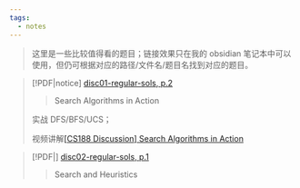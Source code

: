 ```yaml
---
tags:
  - notes
---
```



> 这里是一些比较值得看的题目；链接效果只在我的 obsidian 笔记本中可以使用，但仍可根据对应的路径/文件名/题目名找到对应的题目。

> [!PDF|notice] [disc01-regular-sols, p.2](CS188%20Introduction%20to%20Artificial%20Intelligence/materials/disc&hw/disc01-regular-sols.pdf#page=2&selection=2,0,2,27&color=notice)
> > Search Algorithms in Action
>
> 实战 DFS/BFS/UCS；
> 
> 视频讲解[[CS188 Discussion] Search Algorithms in Action](https://www.youtube.com/watch?v=FLlAqud-_zw&list=PLp8QV47qJEg5QEzQreJyK2ZhE2WRICNt1&index=2&t=6s)

> [!PDF|] [disc02-regular-sols, p.1](course_notes/CS188%20Introduction%20to%20Artificial%20Intelligence/materials/disc&hw/disc02-regular-sols.pdf#page=1&selection=6,1,7,21)
> > Search and Heuristics

